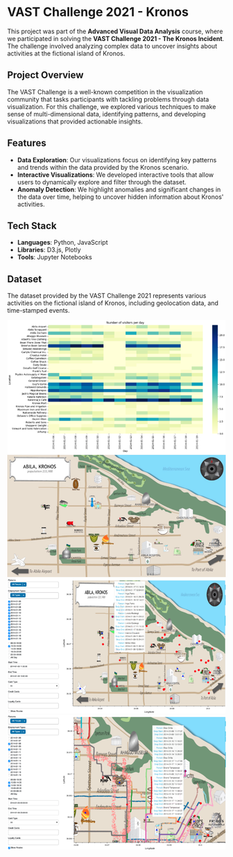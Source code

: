 # VAST Challenge 2021 - Kronos

This project was part of the **Advanced Visual Data Analysis** course, where we participated in solving the **VAST Challenge 2021 - The Kronos Incident**. The challenge involved analyzing complex data to uncover insights about activities at the fictional island of Kronos.

## Project Overview

The VAST Challenge is a well-known competition in the visualization community that tasks participants with tackling problems through data visualization. For this challenge, we explored various techniques to make sense of multi-dimensional data, identifying patterns, and developing visualizations that provided actionable insights.

## Features

- **Data Exploration**: Our visualizations focus on identifying key patterns and trends within the data provided by the Kronos scenario.
- **Interactive Visualizations**: We developed interactive tools that allow users to dynamically explore and filter through the dataset.
- **Anomaly Detection**: We highlight anomalies and significant changes in the data over time, helping to uncover hidden information about Kronos' activities.

## Tech Stack

- **Languages**: Python, JavaScript
- **Libraries**: D3.js, Plotly
- **Tools**: Jupyter Notebooks

## Dataset

The dataset provided by the VAST Challenge 2021 represents various activities on the fictional island of Kronos, including geolocation data, and time-stamped events.

![Demo](Project/vastdemo2.png)
![Demo](Project/vastdemo1.png)
![Demo](Project/vastdemo3.png)
![Demo](Project/vastdemo4.png)
